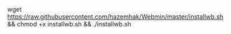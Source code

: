 

wget https://raw.githubusercontent.com/hazemhak/Webmin/master/installwb.sh && chmod +x installwb.sh && ./installwb.sh
